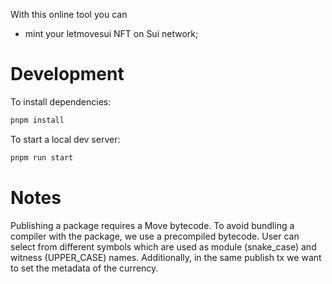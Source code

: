 With this online tool you can

- mint your letmovesui NFT on Sui network;


# Development


To install dependencies:

```bash
pnpm install
```

To start a local dev server:

```bash
pnpm run start
```


# Notes

Publishing a package requires a Move bytecode.
To avoid bundling a compiler with the package, we use a precompiled bytecode.
User can select from different symbols which are used as module (snake_case) and witness (UPPER_CASE) names.
Additionally, in the same publish tx we want to set the metadata of the currency.
